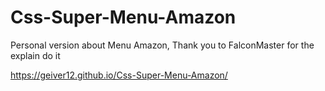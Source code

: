 # Css-Super-Menu-Amazon
 Personal version about Menu Amazon, Thank you to FalconMaster for the explain do it

https://geiver12.github.io/Css-Super-Menu-Amazon/
